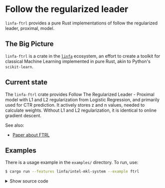 # Follow the regularized leader

`linfa-ftrl` provides a pure Rust implementations of follow the regularized leader, proximal, model.

## The Big Picture

`linfa-ftrl` is a crate in the [`linfa`](https://crates.io/crates/linfa) ecosystem, an effort to create a toolkit for classical Machine Learning implemented in pure Rust, akin to Python's `scikit-learn`.

## Current state

The `linfa-ftrl` crate provides Follow The Regularized Leader - Proximal model with L1 and L2 regularization from Logistic Regression, and primarily used for CTR prediction. It actively stores z and n values, needed to calculate weights.
Without L1 and L2 regularization, it is identical to online gradient descent.


See also:
* [Paper about FTRL](https://www.eecs.tufts.edu/~dsculley/papers/ad-click-prediction.pdf)

## Examples

There is a usage example in the `examples/` directory. To run, use:

```bash
$ cargo run --features linfa/intel-mkl-system --example ftrl
```

<details>
<summary style="cursor: pointer; display:list-item;">
Show source code
</summary>

```rust
use linfa::prelude::*;
use linfa::dataset::{AsSingleTargets, Records};
use linfa_ftrl::{FTRL, Result};
use rand::{rngs::SmallRng, SeedableRng};

// load Winequality dataset
let (train, valid) = linfa_datasets::winequality()
    .map_targets(|v| if *v > 6 { true } else { false })
    .split_with_ratio(0.9);

let params = FTRL::params()
    .alpha(0.005)
    .beta(1.0)
    .l1_ratio(0.005)
    .l2_ratio(1.0);

let mut model = FTRL::new(&params, train.nfeatures());

// Bootstrap each row from the train dataset to imitate online nature of the data flow
let mut rng = SmallRng::seed_from_u64(42);
let mut row_iter = train.bootstrap_samples(1, &mut rng);
for _ in 0..train.nsamples() {
let b_dataset = row_iter.next().unwrap();
model = params.fit_with(Some(model), &b_dataset)?;
}
let val_predictions = model.predict(&valid);
println!("valid log loss {:?}", val_predictions.log_loss(&valid.as_single_targets().to_vec())?);
# Result::Ok(())
```
</details>
